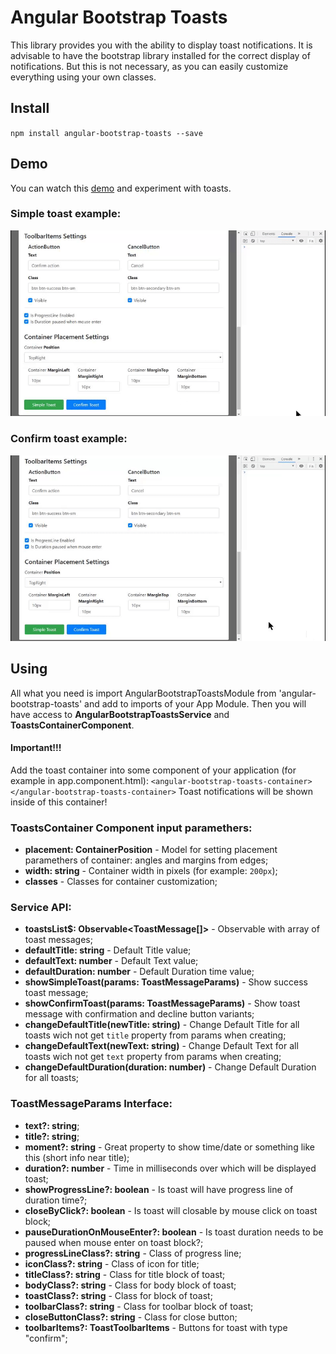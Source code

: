 # Angular Bootstrap Toasts

This library provides you with the ability to display toast notifications.
It is advisable to have the bootstrap library installed for the correct display of notifications.
But this is not necessary, as you can easily customize everything using your own classes.

## Install
`npm install angular-bootstrap-toasts --save`

## Demo
You can watch this [demo](https://dreyliky.github.io/angular-bootstrap-toasts-demo) and experiment with toasts.

### Simple toast example:
![](simple_toast_demo.gif)

### Confirm toast example:
![](confirm_toast_demo.gif)

## Using
All what you need is import AngularBootstrapToastsModule from 'angular-bootstrap-toasts' and add to imports of your App Module.
Then you will have access to **AngularBootstrapToastsService** and **ToastsContainerComponent**.
#### Important!!!
Add the toast container into some component of your application (for example in app.component.html):
`<angular-bootstrap-toasts-container></angular-bootstrap-toasts-container>`
Toast notifications will be shown inside of this container!

### ToastsContainer Component input paramethers:
- **placement: ContainerPosition** - Model for setting placement paramethers of container: angles and margins from edges;
- **width: string** - Container width in pixels (for example: `200px`);
- **classes** - Classes for container customization;

### Service API:
- **toastsList$: Observable<ToastMessage[]>** - Observable with array of toast messages;
- **defaultTitle: string** - Default Title value;
- **defaultText: number** - Default Text value;
- **defaultDuration: number** - Default Duration time value;
- **showSimpleToast(params: ToastMessageParams)** - Show success toast message;
- **showConfirmToast(params: ToastMessageParams)** - Show toast message with confirmation and decline button variants;
- **changeDefaultTitle(newTitle: string)** - Change Default Title for all toasts wich not get `title` property from params when creating;
- **changeDefaultText(newText: string)** - Change Default Text for all toasts wich not get `text` property from params when creating;
- **changeDefaultDuration(duration: number)** - Change Default Duration for all toasts;

### ToastMessageParams Interface:
- **text?: string**;
- **title?: string**;
- **moment?: string** - Great property to show time/date or something like this (short info near title);
- **duration?: number** - Time in milliseconds over which will be displayed toast;
- **showProgressLine?: boolean** - Is toast will have progress line of duration time?;
- **closeByClick?: boolean** - Is toast will closable by mouse click on toast block;
- **pauseDurationOnMouseEnter?: boolean** - Is toast duration needs to be paused when mouse enter on toast block?;
- **progressLineClass?: string** - Class of progress line;
- **iconClass?: string** - Class of icon for title;
- **titleClass?: string** - Class for title block of toast;
- **bodyClass?: string** - Class for body block of toast;
- **toastClass?: string** - Class for block of toast;
- **toolbarClass?: string** - Class for toolbar block of toast;
- **closeButtonClass?: string** - Class for close button;
- **toolbarItems?: ToastToolbarItems** - Buttons for toast with type "confirm";